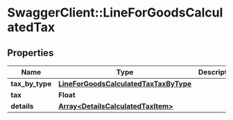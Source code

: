 # SwaggerClient::LineForGoodsCalculatedTax

## Properties
Name | Type | Description | Notes
------------ | ------------- | ------------- | -------------
**tax_by_type** | [**LineForGoodsCalculatedTaxTaxByType**](LineForGoodsCalculatedTaxTaxByType.md) |  | [optional] 
**tax** | **Float** |  | [optional] 
**details** | [**Array&lt;DetailsCalculatedTaxItem&gt;**](DetailsCalculatedTaxItem.md) |  | [optional] 


